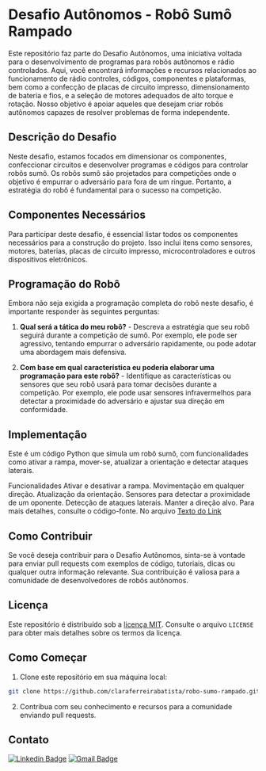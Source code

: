 # Desafio Autônomos - Robô Sumô Rampado

Este repositório faz parte do Desafio Autônomos, uma iniciativa voltada para o desenvolvimento de programas para robôs autônomos e rádio controlados. Aqui, você encontrará informações e recursos relacionados ao funcionamento de rádio controles, códigos, componentes e plataformas, bem como a confecção de placas de circuito impresso, dimensionamento de bateria e fios, e a seleção de motores adequados de alto torque e rotação. Nosso objetivo é apoiar aqueles que desejam criar robôs autônomos capazes de resolver problemas de forma independente.

## Descrição do Desafio

Neste desafio, estamos focados em dimensionar os componentes, confeccionar circuitos e desenvolver programas e códigos para controlar robôs sumô. Os robôs sumô são projetados para competições onde o objetivo é empurrar o adversário para fora de um ringue. Portanto, a estratégia do robô é fundamental para o sucesso na competição.

## Componentes Necessários

Para participar deste desafio, é essencial listar todos os componentes necessários para a construção do projeto. Isso inclui itens como sensores, motores, baterias, placas de circuito impresso, microcontroladores e outros dispositivos eletrônicos.

## Programação do Robô

Embora não seja exigida a programação completa do robô neste desafio, é importante responder às seguintes perguntas:

1. **Qual será a tática do meu robô?** - Descreva a estratégia que seu robô seguirá durante a competição de sumô. Por exemplo, ele pode ser agressivo, tentando empurrar o adversário rapidamente, ou pode adotar uma abordagem mais defensiva.

2. **Com base em qual característica eu poderia elaborar uma programação para este robô?** - Identifique as características ou sensores que seu robô usará para tomar decisões durante a competição. Por exemplo, ele pode usar sensores infravermelhos para detectar a proximidade do adversário e ajustar sua direção em conformidade.

## Implementação

Este é um código Python que simula um robô sumô, com funcionalidades como ativar a rampa, mover-se, atualizar a orientação e detectar ataques laterais.

Funcionalidades
Ativar e desativar a rampa.
Movimentação em qualquer direção.
Atualização da orientação.
Sensores para detectar a proximidade de um oponente.
Detecção de ataques laterais.
Manter a direção alvo.
Para mais detalhes, consulte o código-fonte. No arquivo [Texto do Link](code.ipynb)


## Como Contribuir

Se você deseja contribuir para o Desafio Autônomos, sinta-se à vontade para enviar pull requests com exemplos de código, tutoriais, dicas ou qualquer outra informação relevante. Sua contribuição é valiosa para a comunidade de desenvolvedores de robôs autônomos.

## Licença

Este repositório é distribuído sob a [licença MIT](LICENSE). Consulte o arquivo `LICENSE` para obter mais detalhes sobre os termos da licença.

## Como Começar

1. Clone este repositório em sua máquina local:

```bash
git clone https://github.com/claraferreirabatista/robo-sumo-rampado.git
```
2. Contribua com seu conhecimento e recursos para a comunidade enviando pull requests.

## Contato

[![Linkedin Badge](https://img.shields.io/badge/-Clara%20Ferreira-ff512f?style=flat-square&logo=Linkedin&logoColor=white&color=blue&link=https://www.linkedin.com/in/clara-ferreira-batista/)](https://www.linkedin.com/in/clara-ferreira-batista/) 
[![Gmail Badge](https://img.shields.io/badge/-Email-ff512f?style=flat-square&logo=Gmail&logoColor=red&color=white&link=mailto:clarabatista@alunos.utfpr.edu.br)](mailto:clarabatista@alunos.utfpr.edu.br)